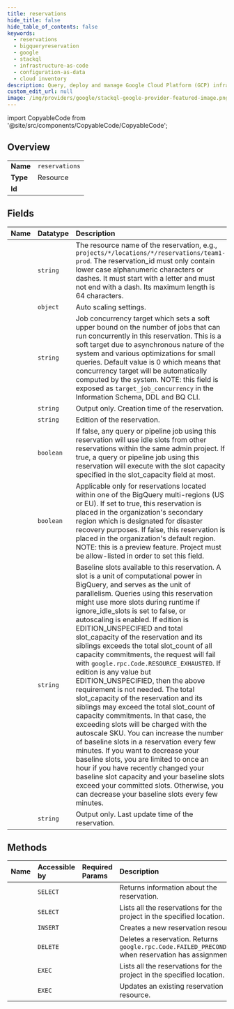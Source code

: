 ```yaml
---
title: reservations
hide_title: false
hide_table_of_contents: false
keywords:
  - reservations
  - bigqueryreservation
  - google    
  - stackql
  - infrastructure-as-code
  - configuration-as-data
  - cloud inventory
description: Query, deploy and manage Google Cloud Platform (GCP) infrastructure and resources using SQL
custom_edit_url: null
image: /img/providers/google/stackql-google-provider-featured-image.png
---
```


import CopyableCode from '@site/src/components/CopyableCode/CopyableCode';




## Overview
<table><tbody>
<tr><td><b>Name</b></td><td><code>reservations</code></td></tr>
<tr><td><b>Type</b></td><td>Resource</td></tr>
<tr><td><b>Id</b></td><td><CopyableCode code="google.bigqueryreservation.reservations" /></td></tr>
</tbody></table>

## Fields
| Name | Datatype | Description |
|:-----|:---------|:------------|
| <CopyableCode code="name" /> | `string` | The resource name of the reservation, e.g., `projects/*/locations/*/reservations/team1-prod`. The reservation_id must only contain lower case alphanumeric characters or dashes. It must start with a letter and must not end with a dash. Its maximum length is 64 characters. |
| <CopyableCode code="autoscale" /> | `object` | Auto scaling settings. |
| <CopyableCode code="concurrency" /> | `string` | Job concurrency target which sets a soft upper bound on the number of jobs that can run concurrently in this reservation. This is a soft target due to asynchronous nature of the system and various optimizations for small queries. Default value is 0 which means that concurrency target will be automatically computed by the system. NOTE: this field is exposed as `target_job_concurrency` in the Information Schema, DDL and BQ CLI. |
| <CopyableCode code="creationTime" /> | `string` | Output only. Creation time of the reservation. |
| <CopyableCode code="edition" /> | `string` | Edition of the reservation. |
| <CopyableCode code="ignoreIdleSlots" /> | `boolean` | If false, any query or pipeline job using this reservation will use idle slots from other reservations within the same admin project. If true, a query or pipeline job using this reservation will execute with the slot capacity specified in the slot_capacity field at most. |
| <CopyableCode code="multiRegionAuxiliary" /> | `boolean` | Applicable only for reservations located within one of the BigQuery multi-regions (US or EU). If set to true, this reservation is placed in the organization's secondary region which is designated for disaster recovery purposes. If false, this reservation is placed in the organization's default region. NOTE: this is a preview feature. Project must be allow-listed in order to set this field. |
| <CopyableCode code="slotCapacity" /> | `string` | Baseline slots available to this reservation. A slot is a unit of computational power in BigQuery, and serves as the unit of parallelism. Queries using this reservation might use more slots during runtime if ignore_idle_slots is set to false, or autoscaling is enabled. If edition is EDITION_UNSPECIFIED and total slot_capacity of the reservation and its siblings exceeds the total slot_count of all capacity commitments, the request will fail with `google.rpc.Code.RESOURCE_EXHAUSTED`. If edition is any value but EDITION_UNSPECIFIED, then the above requirement is not needed. The total slot_capacity of the reservation and its siblings may exceed the total slot_count of capacity commitments. In that case, the exceeding slots will be charged with the autoscale SKU. You can increase the number of baseline slots in a reservation every few minutes. If you want to decrease your baseline slots, you are limited to once an hour if you have recently changed your baseline slot capacity and your baseline slots exceed your committed slots. Otherwise, you can decrease your baseline slots every few minutes. |
| <CopyableCode code="updateTime" /> | `string` | Output only. Last update time of the reservation. |
## Methods
| Name | Accessible by | Required Params | Description |
|:-----|:--------------|:----------------|:------------|
| <CopyableCode code="get" /> | `SELECT` | <CopyableCode code="locationsId, projectsId, reservationsId" /> | Returns information about the reservation. |
| <CopyableCode code="list" /> | `SELECT` | <CopyableCode code="locationsId, projectsId" /> | Lists all the reservations for the project in the specified location. |
| <CopyableCode code="create" /> | `INSERT` | <CopyableCode code="locationsId, projectsId" /> | Creates a new reservation resource. |
| <CopyableCode code="delete" /> | `DELETE` | <CopyableCode code="locationsId, projectsId, reservationsId" /> | Deletes a reservation. Returns `google.rpc.Code.FAILED_PRECONDITION` when reservation has assignments. |
| <CopyableCode code="_list" /> | `EXEC` | <CopyableCode code="locationsId, projectsId" /> | Lists all the reservations for the project in the specified location. |
| <CopyableCode code="patch" /> | `EXEC` | <CopyableCode code="locationsId, projectsId, reservationsId" /> | Updates an existing reservation resource. |
